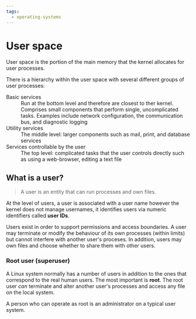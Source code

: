 ```yaml
---
tags:
  - operating-systems
---
```


# User space

User space is the portion of the main memory that the kernel allocates for user
processes.

There is a hierarchy within the user space with several different groups of user
processes:

<dl>

<dt>Basic services</dt>
<dd>Run at the bottom level and therefore are closest to ther kernel. Comprises small components that perform single, uncomplicated tasks. Examples include network configuration, the communication bus, and diagnostic logging</dd> 
<dt>Utiility services</dt>
<dd>The middle level: larger components such as mail, print, and database services</dd>
<dt>Services controllable by the user</dt>
<dd>The top level: complicated tasks that the user controls directly such as using a web-browser, editing a text file</dd>
</dl>

## What is a user?

> A user is an entity that can run processes and own files.

At the level of users, a user is associated with a user name however the kernel
does not manage usernames, it identifies users via numeric identifiers called
**user IDs**.

Users exist in order to support permissions and access boundaries. A user may
terminate or modify the behaviour of its own processes (within limits) but
cannot interfere with another user's proceses. In addition, users may own files
and choose whether to share them with other users.

### Root user (superuser)

A Linux system normally has a number of users in addition to the ones that
correspond to the real human users. The most important is **root**. The root
user _can_ terminate and alter another user's processes and access any file on
the local system.

A person who can operate as root is an administrator on a typical user system.
